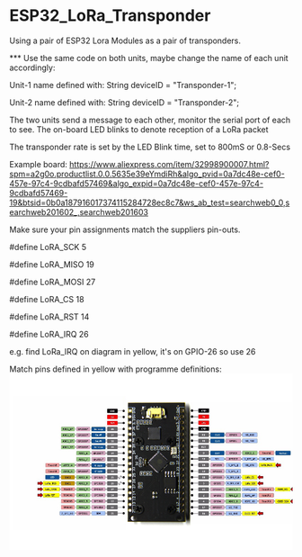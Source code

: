 # ESP32_LoRa_Transponder
Using a pair of ESP32 Lora Modules as a pair of transponders.

*** Use the same code on both units, maybe change the name of each unit accordingly:

Unit-1 name defined with: String deviceID = "Transponder-1";

Unit-2 name defined with: String deviceID = "Transponder-2";

The two units send a message to each other, monitor the serial port of each to see. The on-board LED blinks to denote reception of a LoRa packet

The transponder rate is set by the LED Blink time, set to 800mS or 0.8-Secs

Example board: https://www.aliexpress.com/item/32998900007.html?spm=a2g0o.productlist.0.0.5635e39eYmdiRh&algo_pvid=0a7dc48e-cef0-457e-97c4-9cdbafd57469&algo_expid=0a7dc48e-cef0-457e-97c4-9cdbafd57469-19&btsid=0b0a187916017374115284728ec8c7&ws_ab_test=searchweb0_0,searchweb201602_,searchweb201603

Make sure your pin assignments match the suppliers pin-outs.

#define LoRA_SCK   5

#define LoRA_MISO 19

#define LoRA_MOSI 27

#define LoRA_CS   18

#define LoRA_RST  14

#define LoRA_IRQ  26

e.g. find LoRa_IRQ on diagram in yellow, it's on GPIO-26 so use 26

Match pins defined in yellow with programme definitions:
![alt_text, width="200"](/ESP32_LORA.jpg)
